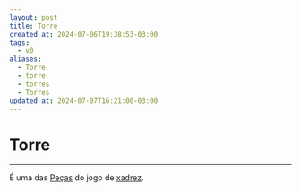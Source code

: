 ```yaml
---
layout: post
title: Torre
created_at: 2024-07-06T19:38:53-03:00
tags:
  - v0
aliases:
  - Torre
  - torre
  - torres
  - Torres
updated at: 2024-07-07T16:21:00-03:00
---
```

# Torre
----

É uma das [Peças](api/2024/07/2024-07-06-Pecas_de_xadrez.md) do jogo de [xadrez](api/2024/07/2024-07-06-Xadrez.md).